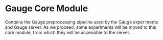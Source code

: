 # Gauge Core Module

Contains the Gauge preprocessing pipeline used by the Gauge experiments 
and Gauge server. As we proceed, some experiments will be moved to this 
core module, from which they will be accessible to the server.
